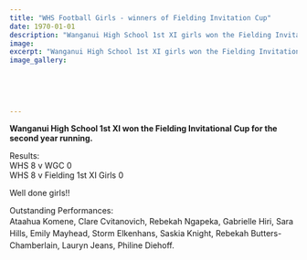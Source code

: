 ```yaml
---
title: "WHS Football Girls - winners of Fielding Invitation Cup"
date: 1970-01-01
description: "Wanganui High School 1st XI girls won the Fielding Invitational Cup for the second year running."
image: 
excerpt: "Wanganui High School 1st XI girls won the Fielding Invitational Cup for the second year running."
image_gallery:
    
    
    
    
    
---
```


<p><strong>Wanganui High School 1st XI won the Fielding Invitational Cup for the second year running.</strong></p>
<p>Results:<br />WHS 8 v WGC 0<br />WHS 8 v Fielding 1st XI Girls 0</p>
<p>Well done girls!!</p>
<p>Outstanding Performances:<br /><span style="line-height: 1.5;">Ataahua Komene, Clare Cvitanovich, Rebekah Ngapeka, Gabrielle Hiri, Sara Hills, Emily Mayhead, Storm Elkenhans, Saskia Knight, Rebekah Butters-Chamberlain, Lauryn Jeans, Philine Diehoff.</span></p>

